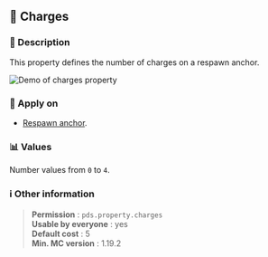 ## :battery: Charges

### :memo: Description
This property defines the number of charges on a respawn anchor.

![Demo of charges property](https://github.com/MachiganMC/ProtectedDebugStick/blob/master/docs/assets/properties/charges.gif?raw=true ':size=90%')

### :dart: Apply on
- [Respawn anchor](https://minecraft.wiki/w/Respawn_Anchor).

### :bar_chart: Values
Number values from ``0`` to ``4``.

### :information_source: Other information

> **Permission** : ``pds.property.charges``<br>
> **Usable by everyone** : yes<br>
>  **Default cost** : 5<br>
>  **Min. MC version** : 1.19.2
